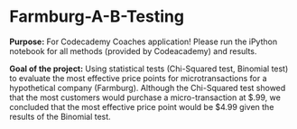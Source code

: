 # Farmburg-A-B-Testing

**Purpose:** For Codecademy Coaches application! Please run the iPython notebook for all methods (provided by Codeacademy) and results.

**Goal of the project:** Using statistical tests (Chi-Squared test, Binomial test) to evaluate the most effective price points for microtransactions for a hypothetical company (Farmburg). Although the Chi-Squared test showed that the most customers would purchase a micro-transaction at $.99, we concluded that the most effective price point would be $4.99 given the results of the Binomial test.
